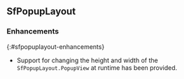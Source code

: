 ## SfPopupLayout

### Enhancements
{:#sfpopuplayout-enhancements}

* Support for changing the height and width of the `SfPopupLayout.PopupView` at runtime has been provided.